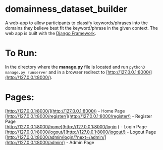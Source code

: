 # domainness_dataset_builder
A web-app to allow participants to classify keywords/phrases into the domains they believe best fit the keyword/phrase in the given context. The web app is built with the [Django Framework](https://www.djangoproject.com/). 

# To Run: 
In the directory where the **manage.py** file is located and run `python3 manage.py runserver` and in a browser redirect to [http://127.0.0.1:8000/](http://127.0.0.1:8000/). 

# Pages:

[http://127.0.0.1:8000/](http://127.0.0.1:8000/) - Home Page <br />
[http://127.0.0.1:8000/register/](http://127.0.0.1:8000/register/) - Register Page <br />
[http://127.0.0.1:8000/home](http://127.0.0.1:8000/login ) - Login Page <br />
[http://127.0.0.1:8000/logout/](http://127.0.0.1:8000/logout/) - Logout Page <br />
[http://127.0.0.1:8000/admin/login/?next=/admin/](http://127.0.0.1:8000/admin/) - Admin Page <br />
